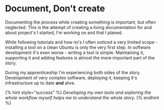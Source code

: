 # Document, Don't create

Documenting the process while creating something is important, but often neglected. This is the attempt of creating a living documentation for and about project's I started, I'm working on and that I planed.

While following tutorials and how-to's I often noticed a very limited scope - installing a tool on a clean Ubuntu is only the very first step. In software development it's even worse - writing a tool is simple. Maintaining it, supporting it and adding features is almost the more important part of the story.

During my apprenticeship I'm experiencing both sides of the story. Development of very complex software, deploying it, keeping it's infrastructure up to date **and** alive. 

{% hint style="success" %}
_Developing my own tools and exploring the whole workflow myself helps me to understand the whole story._
{% endhint %}

